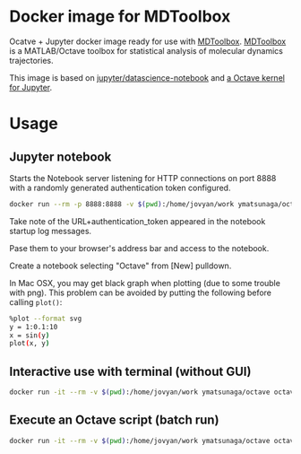 # Docker image for MDToolbox

Ocatve + Jupyter docker image ready for use with [MDToolbox](https://github.com/ymatsunaga/mdtoolbox).
[MDToolbox](https://github.com/ymatsunaga/mdtoolbox) is a MATLAB/Octave toolbox for statistical analysis of molecular dynamics trajectories.

This image is based on [jupyter/datascience-notebook](https://github.com/jupyter/docker-stacks/tree/master/datascience-notebook) 
and [a Octave kernel for Jupyter](https://github.com/Calysto/octave_kernel).

# Usage

## Jupyter notebook

Starts the Notebook server listening for HTTP connections on port 8888 with a randomly generated authentication token configured.

```bash
docker run --rm -p 8888:8888 -v $(pwd):/home/jovyan/work ymatsunaga/octave
```

Take note of the URL+authentication_token appeared in the notebook startup log messages.

Pase them to your browser's address bar and access to the notebook.

Create a notebook selecting "Octave" from [New] pulldown.

In Mac OSX, you may get black graph when plotting (due to some trouble with png). This problem can be avoided by putting the following before calling `plot()`:

```bash
%plot --format svg
y = 1:0.1:10
x = sin(y)
plot(x, y)
```

## Interactive use with terminal (without GUI)

```bash
docker run -it --rm -v $(pwd):/home/jovyan/work ymatsunaga/octave octave
```

## Execute an Octave script (batch run)

```bash
docker run -it --rm -v $(pwd):/home/jovyan/work ymatsunaga/octave octave script.m
```

